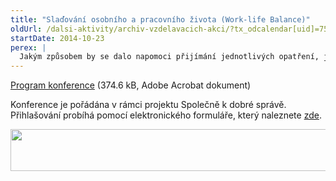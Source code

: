 ```yaml
---
title: "Slaďování osobního a pracovního života (Work-life Balance)"
oldUrl: /dalsi-aktivity/archiv-vzdelavacich-akci/?tx_odcalendar[uid]=75&cHash=30e7f3040d14555aee3a63cb6a1135e6
startDate: 2014-10-23
perex: |
  Jakým způsobem by se dalo napomoci přijímání jednotlivých opatření, jejichž účelem je podpora slaďování osobního a pracovního života? Jsou opatření aplikovaná v jiných evropských zemích použitelná i na situaci v České republice? Měl by v této oblasti zasahovat stát, nebo by měl nechat na zaměstnavatelích, aby sami zvolili přístup, jakým k tomuto problému přistoupí? Jakým způsobem celou situaci ovlivní přijetí zákona o dětské skupině? Jaké hlavní překážky brání zaměstnavatelům v přijímání slaďovacích opatření? Diskuse nad těmito otázkami bude cílem konference.
---
```


<p><a href="https://www.ochrance.cz/uploads-import/Konference/Konference_2014/Sladovani-pracovniho-zivota.pdf" target="_blank">Program konference</a> (374.6 kB, Adobe Acrobat dokument)</p>
<p>Konference je pořádána v rámci projektu Společně k dobré správě. Přihlašování probíhá pomocí elektronického formuláře, který naleznete <a href="no_cache/spolecne-k-dobre-sprave/konference-seminare-a-kulate-stoly/">zde</a>.</p>
<p><img src="https://www.ochrance.cz/uploads/RTEmagicC_esf_eu_12.jpg.jpg" height="67" width="622" alt="" /></p>
